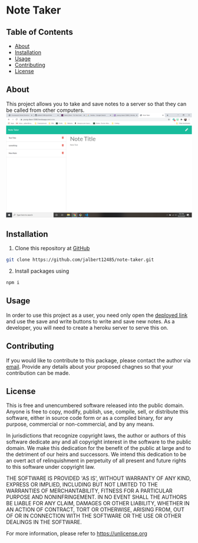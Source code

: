 # Note Taker 
## Table of Contents 
 * [About](#About) 
 * [Installation](#Installation) 
 * [Usage](#Usage) 
 * [Contributing](#Contributing) 
 * [License](#License) 
  
## About 
 This project allows you to take and save notes to a server so that they can be called from other computers. 
 ![](Screenshot.png) 
## Installation 
 1. Clone this repository at [GitHub](https://github.com/jalbert12485/note-taker.git) 
```sh 
git clone https://github.com/jalbert12485/note-taker.git
 ``` 
2. Install packages using 
```sh 
npm i
 ``` 
 
## Usage 
 In order to use this project as a user, you need only open the [deployed link](https://young-dawn-55882.herokuapp.com/) and use the save and write buttons to write and save new notes.  As a developer, you will need to create a heroku server to serve this on. 
## Contributing 
 If you would like to contribute to this package, please contact the author via [email](mailto:jalbert@carhtage.edu).  Provide any details about your proposed chagnes so that your contribution can be made. 
## License 
 This is free and unencumbered software released into the public domain. Anyone is free to copy, modify, publish, use, compile, sell, or distribute this software, either in source code form or as a compiled binary, for any purpose, commercial or non-commercial, and by any means. 
 
 In jurisdictions that recognize copyright laws, the author or authors of this software dedicate any and all copyright interest in the software to the public domain. We make this dedication for the benefit of the public at large and to the detriment of our heirs and successors. We intend this dedication to be an overt act of relinquishment in perpetuity of all present and future rights to this software under copyright law. 
 
 THE SOFTWARE IS PROVIDED 'AS IS', WITHOUT WARRANTY OF ANY KIND, EXPRESS OR IMPLIED, INCLUDING BUT NOT LIMITED TO THE WARRANTIES OF MERCHANTABILITY, FITNESS FOR A PARTICULAR PURPOSE AND NONINFRINGEMENT. IN NO EVENT SHALL THE AUTHORS BE LIABLE FOR ANY CLAIM, DAMAGES OR OTHER LIABILITY, WHETHER IN AN ACTION OF CONTRACT, TORT OR OTHERWISE, ARISING FROM, OUT OF OR IN CONNECTION WITH THE SOFTWARE OR THE USE OR OTHER DEALINGS IN THE SOFTWARE. 
 
 For more information, please refer to <https://unlicense.org> 

